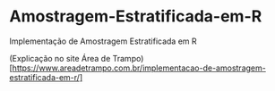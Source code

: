 # Amostragem-Estratificada-em-R
Implementação de Amostragem Estratificada em R

(Explicação no site Área de Trampo)[https://www.areadetrampo.com.br/implementacao-de-amostragem-estratificada-em-r/]
